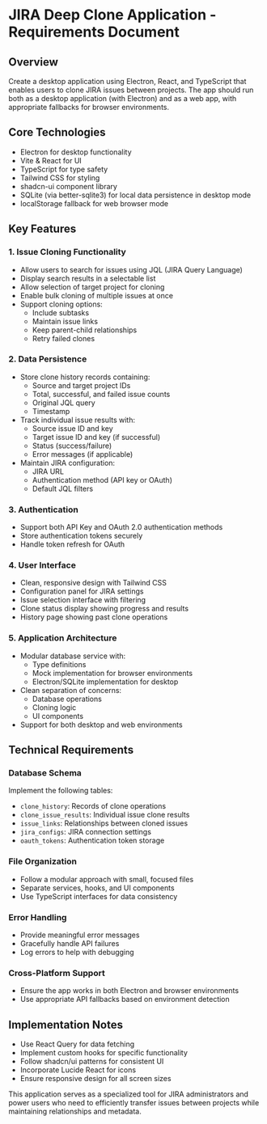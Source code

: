 
# JIRA Deep Clone Application - Requirements Document

## Overview
Create a desktop application using Electron, React, and TypeScript that enables users to clone JIRA issues between projects. The app should run both as a desktop application (with Electron) and as a web app, with appropriate fallbacks for browser environments.

## Core Technologies
- Electron for desktop functionality
- Vite & React for UI
- TypeScript for type safety
- Tailwind CSS for styling
- shadcn-ui component library
- SQLite (via better-sqlite3) for local data persistence in desktop mode
- localStorage fallback for web browser mode

## Key Features

### 1. Issue Cloning Functionality
- Allow users to search for issues using JQL (JIRA Query Language)
- Display search results in a selectable list
- Allow selection of target project for cloning
- Enable bulk cloning of multiple issues at once
- Support cloning options:
  - Include subtasks
  - Maintain issue links
  - Keep parent-child relationships
  - Retry failed clones

### 2. Data Persistence
- Store clone history records containing:
  - Source and target project IDs
  - Total, successful, and failed issue counts
  - Original JQL query
  - Timestamp
- Track individual issue results with:
  - Source issue ID and key
  - Target issue ID and key (if successful)
  - Status (success/failure)
  - Error messages (if applicable)
- Maintain JIRA configuration:
  - JIRA URL
  - Authentication method (API key or OAuth)
  - Default JQL filters

### 3. Authentication
- Support both API Key and OAuth 2.0 authentication methods
- Store authentication tokens securely
- Handle token refresh for OAuth

### 4. User Interface
- Clean, responsive design with Tailwind CSS
- Configuration panel for JIRA settings
- Issue selection interface with filtering
- Clone status display showing progress and results
- History page showing past clone operations

### 5. Application Architecture
- Modular database service with:
  - Type definitions
  - Mock implementation for browser environments
  - Electron/SQLite implementation for desktop
- Clean separation of concerns:
  - Database operations
  - Cloning logic
  - UI components
- Support for both desktop and web environments

## Technical Requirements

### Database Schema
Implement the following tables:
- `clone_history`: Records of clone operations
- `clone_issue_results`: Individual issue clone results
- `issue_links`: Relationships between cloned issues
- `jira_configs`: JIRA connection settings
- `oauth_tokens`: Authentication token storage

### File Organization
- Follow a modular approach with small, focused files
- Separate services, hooks, and UI components
- Use TypeScript interfaces for data consistency

### Error Handling
- Provide meaningful error messages
- Gracefully handle API failures
- Log errors to help with debugging

### Cross-Platform Support
- Ensure the app works in both Electron and browser environments
- Use appropriate API fallbacks based on environment detection

## Implementation Notes
- Use React Query for data fetching
- Implement custom hooks for specific functionality
- Follow shadcn/ui patterns for consistent UI
- Incorporate Lucide React for icons
- Ensure responsive design for all screen sizes

This application serves as a specialized tool for JIRA administrators and power users who need to efficiently transfer issues between projects while maintaining relationships and metadata.

